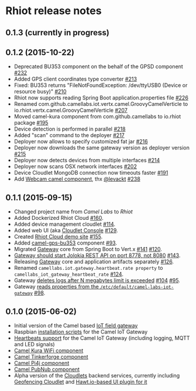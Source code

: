 # Rhiot release notes

## 0.1.3 (currently in progress)



## 0.1.2  (2015-10-22)

- Deprecated BU353 component on the behalf of the GPSD component [#232](https://github.com/rhiot/rhiot/issues/232)
- Added GPS client coordinates type converter [#213](https://github.com/rhiot/rhiot/issues/213)
- Fixed: BU353 returns "FileNotFoundException: /dev/ttyUSB0 (Device or resource busy)" [#210](https://github.com/rhiot/rhiot/issues/210)
- Rhiot now supports reading Spring Boot application.properties file [#226](https://github.com/rhiot/rhiot/issues/226)
- Renamed com.github.camellabs.iot.vertx.camel.GroovyCamelVerticle to io.rhiot.vertx.camel.GroovyCamelVerticle [#207](https://github.com/rhiot/rhiot/issues/207)
- Moved camel-kura component from com.github.camellabs to io.rhiot package [#195](https://github.com/rhiot/rhiot/issues/195)
- Device detection is performed in parallel [#218](https://github.com/rhiot/rhiot/issues/218)
- Added "scan" command to the deployer [#217](https://github.com/rhiot/rhiot/issues/217)
- Deployer now allows to specify customized fat jar [#216](https://github.com/rhiot/rhiot/issues/216)
- Deployer now downloads the same gateway version as deployer version [#215](https://github.com/rhiot/rhiot/issues/215)
- Deployer now detects devices from multiple interfaces [#214](https://github.com/rhiot/rhiot/issues/214)
- Deployer now scans OSX network interfaces [#202](https://github.com/rhiot/rhiot/issues/202)
- Device Cloudlet MongoDB connection now timeouts faster [#191](https://github.com/rhiot/rhiot/issues/191)
- Add [Webcam camel component](https://github.com/rhiot/rhiot/issues/239), thx [@levackt](https://github.com/levackt) [#238](https://github.com/rhiot/rhiot/issues/239)


## 0.1.1  (2015-09-15)

- Changed project name from *Camel Labs* to *Rhiot*
- Added Dockerized Rhiot Cloud [#160](https://github.com/rhiot/rhiot/issues/160).
- Added device management cloudlet [#114](https://github.com/rhiot/rhiot/issues/114).
- Added web UI (aka [Cloudlet Console](https://github.com/rhiot/rhiot/blob/master/docs/readme.md#device-management-web-ui) [#129](https://github.com/rhiot/rhiot/issues/129).
- Created [Rhiot Cloud demo site](http://rhiot.net) [#155](https://github.com/rhiot/rhiot/issues/155).
- Added [camel-gps-bu353](https://github.com/rhiot/rhiot/blob/master/docs/readme.md#camel-gps-bu353-component) component [#93](https://github.com/rhiot/rhiot/issues/93).
- Migrated [Gateway](https://github.com/rhiot/rhiot/blob/master/docs/readme.md#camel-iot-gateway) core from Spring Boot to Vert.x [#141](https://github.com/rhiot/rhiot/issues/141)  [#120](https://github.com/rhiot/rhiot/issues/120).
- [Gateway should start Jolokia REST API on port 8778, not 8080](https://github.com/rhiot/rhiot/blob/master/docs/readme.md#monitoring-gateway-with-jolokia) [#143](https://github.com/rhiot/rhiot/issues/143).
- Releasing [Gateway](https://github.com/rhiot/rhiot/blob/master/docs/readme.md#camel-iot-gateway) core and application artifacts separately [#126](https://github.com/rhiot/rhiot/issues/126).
- Renamed `camellabs.iot.gateway.heartbeat.rate property` to `camellabs_iot_gateway_heartbeat_rate` [#124](https://github.com/rhiot/rhiot/issues/124).
- Gateway [deletes logs after N megabytes limit is exceeded](https://github.com/rhiot/rhiot/blob/master/docs/readme.md#gateway-logger-configuration) [#104](https://github.com/rhiot/rhiot/issues/104)  [#95](https://github.com/rhiot/rhiot/issues/95).
- Gateway [reads properties from the `/etc/default/camel-labs-iot-gateway`](https://github.com/rhiot/rhiot/blob/master/docs/readme.md#configuration-of-the-gateway)  [#98](https://github.com/rhiot/rhiot/issues/98).

## 0.1.0  (2015-06-02)

- Initial version of the Camel based [IoT field gateway](https://github.com/rhiot/rhiot/tree/master/iot#camel-iot-gateway)
- Raspbian [installation scripts](https://github.com/rhiot/rhiot/tree/master/iot#installing-gateway-on-the-raspbian) for the Camel IoT Gateway
- [Heartbeats support](https://github.com/rhiot/rhiot/tree/master/iot#device-heartbeats) for the Camel IoT Gateway (including logging, MQTT and LED signals)
- [Camel Kura WiFi component](https://github.com/rhiot/rhiot/tree/master/iot#camel-kura-wifi-component)
- [Camel Tinkerforge component](https://github.com/rhiot/rhiot/tree/master/iot#camel-tinkerforge-component)
- [Camel Pi4j component](https://github.com/rhiot/rhiot/tree/master/iot#camel-pi4j-component)
- [Camel PubNub component](https://github.com/rhiot/rhiot/tree/master/iot#camel-pubnub-component)
- Alpha version of the [Cloudlets](https://github.com/rhiot/rhiot/tree/master/iot#cloudlets) backend services, currently including [Geofencing Cloudlet](https://github.com/rhiot/rhiot/tree/master/iot/cloudlet/geofencing) and [Hawt.io-based UI plugin for it](https://github.com/rhiot/rhiot/tree/master/iot/cloudlet/geofencing)
